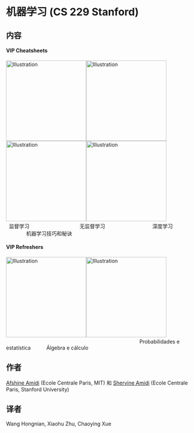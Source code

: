 # 机器学习 (CS 229 Stanford)

## 内容
#### VIP Cheatsheets
<a href="https://github.com/afshinea/stanford-cs-229-machine-learning/blob/master/zh/cheatsheet-supervised-learning.pdf"><img src="https://stanford.edu/~shervine/images/vip-cheatsheet-supervised-learning.png?" alt="Illustration" width="220px"/></a><a href="https://github.com/afshinea/stanford-cs-229-machine-learning/blob/master/zh/cheatsheet-unsupervised-learning.pdf"><img src="https://stanford.edu/~shervine/images/vip-cheatsheet-unsupervised-learning.png" alt="Illustration" width="220px"/></a><a href="https://github.com/afshinea/stanford-cs-229-machine-learning/blob/master/zh/cheatsheet-deep-learning.pdf"><img src="https://stanford.edu/~shervine/images/vip-cheatsheet-deep-learning.png" alt="Illustration" width="220px"/></a><a href="https://github.com/afshinea/stanford-cs-229-machine-learning/blob/master/zh/cheatsheet-machine-learning-tips-and-tricks.pdf"><img src="https://stanford.edu/~shervine/images/vip-cheatsheet-machine-learning-tricks.png" alt="Illustration" width="220px"/></a>
&nbsp; &nbsp; &nbsp; &nbsp; &nbsp; &nbsp; &nbsp; &nbsp; &nbsp; 监督学习 &nbsp; &nbsp; &nbsp; &nbsp; &nbsp; &nbsp; &nbsp; &nbsp; &nbsp; &nbsp; &nbsp; &nbsp; &nbsp; &nbsp; &nbsp; &nbsp; &nbsp; 无监督学习 &nbsp; &nbsp; &nbsp; &nbsp; &nbsp; &nbsp; &nbsp; &nbsp; &nbsp; &nbsp; &nbsp; &nbsp; &nbsp; &nbsp; &nbsp; &nbsp; 深度学习 &nbsp; &nbsp; &nbsp; &nbsp; &nbsp; &nbsp; &nbsp; &nbsp; &nbsp; &nbsp; &nbsp; &nbsp; 机器学习技巧和秘诀

#### VIP Refreshers
<a href="https://github.com/afshinea/stanford-cs-229-machine-learning/blob/master/zh/refresher-probabilities-statistics.pdf"><img src="https://stanford.edu/~shervine/images/vip-refresher-probabilities-and-statistics.png" alt="Illustration" width="220px"/></a><a href="https://github.com/afshinea/stanford-cs-229-machine-learning/blob/master/zh/refresher-algebra-calculus.pdf"><img src="https://stanford.edu/~shervine/images/vip-refresher-linear-algebra-and-calculus.png#1" alt="Illustration" width="220px"/></a> &nbsp; &nbsp; &nbsp; &nbsp; &nbsp; &nbsp; &nbsp; &nbsp; &nbsp; &nbsp; &nbsp; &nbsp; &nbsp; &nbsp; &nbsp; &nbsp; &nbsp; &nbsp; &nbsp; &nbsp; &nbsp; &nbsp; &nbsp; &nbsp; &nbsp; &nbsp; &nbsp; &nbsp; &nbsp; &nbsp; &nbsp; &nbsp; &nbsp; &nbsp; &nbsp; &nbsp; &nbsp; &nbsp; &nbsp; &nbsp; &nbsp; &nbsp; &nbsp; &nbsp; &nbsp; &nbsp; &nbsp; &nbsp; &nbsp; &nbsp; &nbsp; &nbsp;&nbsp; &nbsp; &nbsp; Probabilidades e estatística  &nbsp; &nbsp; &nbsp; &nbsp; &nbsp; Álgebra e cálculo

## 作者
[Afshine Amidi](https://twitter.com/afshinea) (Ecole Centrale Paris, MIT) 和 [Shervine Amidi](https://twitter.com/shervinea) (Ecole Centrale Paris, Stanford University)

## 译者
Wang Hongnian, Xiaohu Zhu, Chaoying Xue
